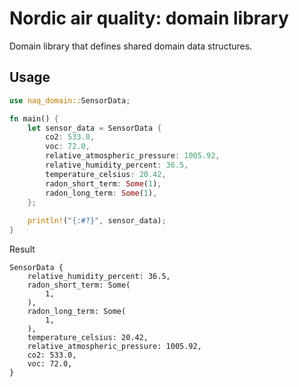 # Nordic air quality: domain library

Domain library that defines shared domain data structures. 

## Usage

```rust
use naq_domain::SensorData;

fn main() {
    let sensor_data = SensorData {
        co2: 533.0,
        voc: 72.0,
        relative_atmospheric_pressure: 1005.92,
        relative_humidity_percent: 36.5,
        temperature_celsius: 20.42,
        radon_short_term: Some(1),
        radon_long_term: Some(1),
    };
    
    println!("{:#?}", sensor_data);
}
```
Result
```text
SensorData {
    relative_humidity_percent: 36.5,
    radon_short_term: Some(
        1,
    ),
    radon_long_term: Some(
        1,
    ),
    temperature_celsius: 20.42,
    relative_atmospheric_pressure: 1005.92,
    co2: 533.0,
    voc: 72.0,
}
```